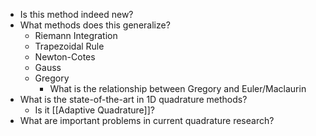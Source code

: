 - Is this method indeed new?
- What methods does this generalize?
	- Riemann Integration
	- Trapezoidal Rule
	- Newton-Cotes
	- Gauss
	- Gregory
		- What is the relationship between Gregory and Euler/Maclaurin
- What is the state-of-the-art in 1D quadrature methods?
	- Is it [[Adaptive Quadrature]]?
- What are important problems in current quadrature research?